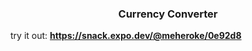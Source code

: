 <h3 align="center">Currency Converter</h3>

try it out: **https://snack.expo.dev/@meheroke/0e92d8**

